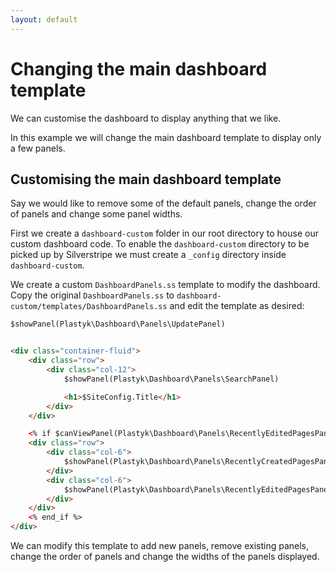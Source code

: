 ```yaml
---
layout: default
---
```


# Changing the main dashboard template

We can customise the dashboard to display anything that we like.

In this example we will change the main dashboard template to display only a few panels.

## Customising the main dashboard template

Say we would like to remove some of the default panels, change the order of panels and change some panel widths.

First we create a `dashboard-custom` folder in our root directory to house our custom dashboard code. To enable the `dashboard-custom` directory to be picked up by Silverstripe we must create a `_config` directory inside `dashboard-custom`.

We create a custom `DashboardPanels.ss` template to modify the dashboard. Copy the original `DashboardPanels.ss` to `dashboard-custom/templates/DashboardPanels.ss` and edit the template as desired:

```html
$showPanel(Plastyk\Dashboard\Panels\UpdatePanel)


<div class="container-fluid">
	<div class="row">
		<div class="col-12">
			$showPanel(Plastyk\Dashboard\Panels\SearchPanel)

			<h1>$SiteConfig.Title</h1>
		</div>
	</div>

	<% if $canViewPanel(Plastyk\Dashboard\Panels\RecentlyEditedPagesPanel) || $canViewPanel(Plastyk\Dashboard\Panels\RecentlyCreatedPagesPanel) %>
	<div class="row">
		<div class="col-6">
			$showPanel(Plastyk\Dashboard\Panels\RecentlyCreatedPagesPanel)
		</div>
		<div class="col-6">
			$showPanel(Plastyk\Dashboard\Panels\RecentlyEditedPagesPanel)
		</div>
	</div>
	<% end_if %>
</div>
```

We can modify this template to add new panels, remove existing panels, change the order of panels and change the widths of the panels displayed.
